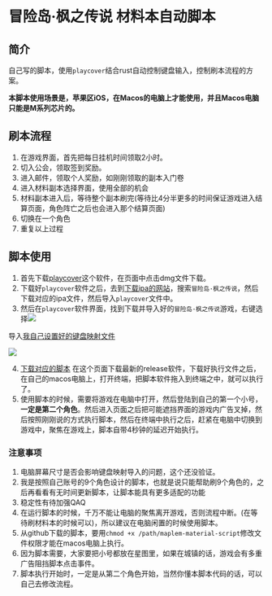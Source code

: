 # 冒险岛·枫之传说 材料本自动脚本

## 简介

自己写的脚本，使用`playcover`结合rust自动控制键盘输入，控制刷本流程的方案。

**本脚本使用场景是，苹果区iOS，在Macos的电脑上才能使用，并且Macos电脑只能是M系列芯片的。**

## 刷本流程

1. 在游戏界面，首先把每日挂机时间领取2小时。
2. 切入公会，领取签到奖励。
3. 进入邮件，领取个人奖励，如刚刚领取的副本入门卷
4. 进入材料副本选择界面，使用全部的机会
5. 材料副本进入后，等待整个副本刷完(等待比4分半更多的时间保证游戏进入结算页面，角色阵亡之后也会进入那个结算页面)
6. 切换在一个角色
7. 重复以上过程

## 脚本使用

1. 首先下载[playcover](https://github.com/PlayCover/PlayCover/releases)这个软件，在页面中点击dmg文件下载。
2. 下载好`playcover`软件之后，去到[下载ipa的网站](https://decrypt.day)，搜索`冒险岛·枫之传说`，然后下载对应的ipa文件，然后导入`playcover`文件中。
3. 然后在`playcover`软件界面，找到下载并导入好的`冒险岛·枫之传说`游戏，右键选择![](https://s11.ax1x.com/2024/02/25/pFaQlZj.png)

导入[我自己设置好的键盘映射文件](https://github.com/weiraneve/maplem-material-script/blob/main/冒险岛：枫之传说.playmap)

![](https://s11.ax1x.com/2024/02/25/pFalmkR.png)

4. [下载对应的脚本](https://github.com/weiraneve/maplem-material-script/releases) 在这个页面下载最新的release软件，下载好执行文件之后，在自己的macos电脑上，打开终端，把脚本软件拖入到终端之中，就可以执行了。
5. 使用脚本的时候，需要将游戏在电脑中打开，然后登陆到自己的第一个小号，**一定是第二个角色**。然后进入页面之后把可能遮挡界面的游戏内广告叉掉，然后按照刚刚说的方式执行脚本，然后在终端中执行之后，赶紧在电脑中切换到游戏中，聚焦在游戏上，脚本自带4秒钟的延迟开始执行。

### 注意事项

1. 电脑屏幕尺寸是否会影响键盘映射导入的问题，这个还没验证。
2. 我是按照自己账号的9个角色设计的脚本，也就是说只能帮助刷9个角色的，之后再看看有无时间更新脚本，让脚本能具有更多适配的功能
3. 稳定性有待加强QAQ
4. 在运行脚本的时候，千万不能让电脑的聚焦离开游戏，否则流程中断。(在等待刷材料本的时候可以)，所以建议在电脑闲置的时候使用脚本。
5. 从github下载的脚本，要用`chmod +x /path/maplem-material-script`修改文件权限才能在macos电脑上执行。
6. 因为脚本需要，大家要把小号都放在星图里，如果在城镇的话，游戏会有多重广告阻挡脚本点击事件。
7. 脚本执行开始时，一定是从第二个角色开始，当然你懂本脚本代码的话，可以自己去修改流程。
